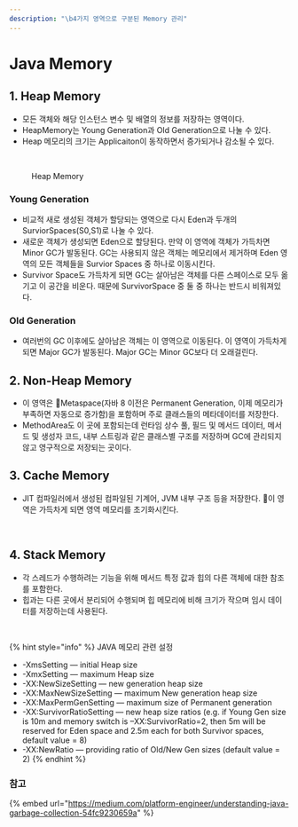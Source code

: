 ```yaml
---
description: "\b4가지 영역으로 구분된 Memory 관리"
---
```


# Java Memory

## 1. Heap Memory

* 모든 객체와 해당 인스턴스 변수 및 배열의 정보를 저장하는 영역이다.&#x20;
* HeapMemory는 Young Generation과 Old Generation으로 나눌 수 있다.
* Heap 메모리의 크기는 Applicaiton이 동작하면서 증가되거나 감소될 수 있다.

<figure><img src="../../../.gitbook/assets/스크린샷 2023-03-18 오후 7.46.34.png" alt=""><figcaption><p>Heap Memory</p></figcaption></figure>

### Young Generation&#x20;

* 비교적 새로 생성된 객체가 할당되는 영역으로 다시 Eden과 두개의 SurviorSpaces(S0,S1)로 나눌 수 있다.&#x20;
* 새로운 객체가 생성되면 Eden으로 할당된다. 만약 이 영역에 객체가 가득차면 Minor GC가 발동된다. GC는 사용되지 않은 객체는 메모리에서 제거하며 Eden 영역의 모든 객체들을 Survior Spaces 중 하나로 이동시킨다.&#x20;
* Survivor Space도 가득차게 되면 GC는 살아남은 객체를 다른 스페이스로 모두 옮기고 이 공간을 비운다. 때문에 SurvivorSpace 중 둘 중 하나는 반드시 비워져있다.



### Old Generation

* 여러번의 GC 이후에도 살아남은 객체는 이 영역으로 이동된다. 이 영역이 가득차게 되면 Major GC가 발동된다. Major GC는 Minor GC보다 더 오래걸린다.&#x20;



## 2. Non-Heap Memory

* 이 영역은 Metaspace(자바 8 이전은 Permanent Generation, 이제 메모리가 부족하면 자동으로 증가함)을 포함하며 주로 클래스들의 메타데이터를 저장한다.
* &#x20;MethodArea도 이 곳에 포함되는데 런타임 상수 풀, 필드 및 메서드 데이터, 메서드 및 생성자 코드, 내부 스트링과 같은 클래스별 구조를 저장하며 GC에 관리되지 않고 영구적으로 저장되는 곳이다.



## 3. Cache Memory

* JIT 컴파일러에서 생성된 컴파일된 기계어, JVM 내부 구조 등을 저장한다. 이 영역은 가득차게 되면 영역 메모리를 초기화시킨다.&#x20;

<figure><img src="../../../.gitbook/assets/스크린샷 2023-03-18 오후 9.05.12.png" alt=""><figcaption></figcaption></figure>



## 4. Stack Memory

* 각 스레드가 수행하려는 기능을 위해 메서드 특정 값과 힙의 다른 객체에 대한 참조를 포함한다.&#x20;
* 힙과는 다른 곳에서 분리되어 수행되며 힙 메모리에 비해 크기가 작으며 임시 데이터를 저장하는데 사용된다.

<figure><img src="../../../.gitbook/assets/스크린샷 2023-03-18 오후 9.08.44.png" alt=""><figcaption></figcaption></figure>



{% hint style="info" %}
JAVA 메모리 관련 설정&#x20;

* \-XmsSetting — initial Heap size
* \-XmxSetting — maximum Heap size
* \-XX:NewSizeSetting — new generation heap size
* \-XX:MaxNewSizeSetting — maximum New generation heap size
* \-XX:MaxPermGenSetting — maximum size of Permanent generation
* \-XX:SurvivorRatioSetting — new heap size ratios (e.g. if Young Gen size is 10m and memory switch is –XX:SurvivorRatio=2, then 5m will be reserved for Eden space and 2.5m each for both Survivor spaces, default value = 8)
* \-XX:NewRatio — providing ratio of Old/New Gen sizes (default value = 2)
{% endhint %}

### 참고&#x20;

{% embed url="https://medium.com/platform-engineer/understanding-java-garbage-collection-54fc9230659a" %}

